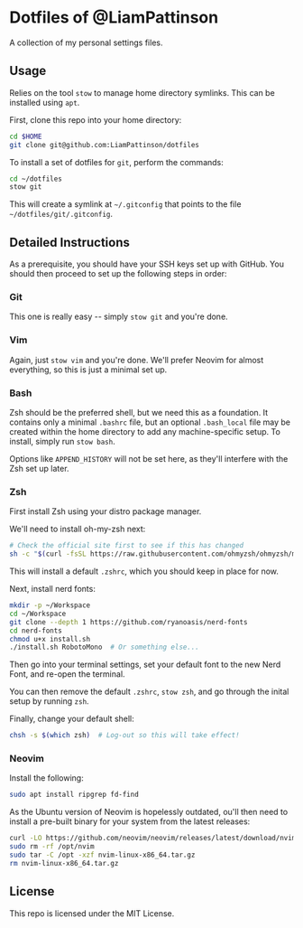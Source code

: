 # Dotfiles of @LiamPattinson

A collection of my personal settings files.

## Usage

Relies on the tool `stow` to manage home directory symlinks.
This can be installed using `apt`.

First, clone this repo into your home directory:

```bash
cd $HOME
git clone git@github.com:LiamPattinson/dotfiles
```

To install a set of dotfiles for `git`, perform the commands:

```bash
cd ~/dotfiles
stow git
```

This will create a symlink at `~/.gitconfig` that points to the
file `~/dotfiles/git/.gitconfig`.

## Detailed Instructions

As a prerequisite, you should have your SSH keys set up with
GitHub. You should then proceed to set up the following
steps in order:

### Git

This one is really easy -- simply `stow git` and you're done.

### Vim

Again, just `stow vim` and you're done. We'll prefer Neovim for
almost everything, so this is just a minimal set up.

### Bash

Zsh should be the preferred shell, but we need this as a foundation.
It contains only a minimal `.bashrc` file, but an optional `.bash_local`
file may be created within the home directory to add any machine-specific
setup. To install, simply run `stow bash`.

Options like `APPEND_HISTORY` will not be set here, as they'll interfere
with the Zsh set up later.

### Zsh

First install Zsh using your distro package manager.

We'll need to install oh-my-zsh next:

```bash
# Check the official site first to see if this has changed
sh -c "$(curl -fsSL https://raw.githubusercontent.com/ohmyzsh/ohmyzsh/master/tools/install.sh)"
```

This will install a default `.zshrc`, which you should keep in place
for now.

Next, install nerd fonts:

```bash
mkdir -p ~/Workspace
cd ~/Workspace
git clone --depth 1 https://github.com/ryanoasis/nerd-fonts
cd nerd-fonts
chmod u+x install.sh
./install.sh RobotoMono  # Or something else...
```

Then go into your terminal settings, set your default font to the new Nerd
Font, and re-open the terminal.

You can then remove the default `.zshrc`, `stow zsh`, and go through the inital
setup by running `zsh`.

Finally, change your default shell:

```bash
chsh -s $(which zsh)  # Log-out so this will take effect!
```

### Neovim

Install the following:

```bash
sudo apt install ripgrep fd-find
```

As the Ubuntu version of Neovim is hopelessly outdated,
ou'll then need to install a pre-built binary for your system
from the latest releases:

```bash
curl -LO https://github.com/neovim/neovim/releases/latest/download/nvim-linux-x86_64.tar.gz
sudo rm -rf /opt/nvim
sudo tar -C /opt -xzf nvim-linux-x86_64.tar.gz
rm nvim-linux-x86_64.tar.gz
```

## License

This repo is licensed under the MIT License.
